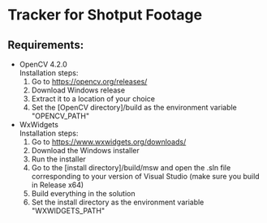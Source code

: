 # Tracker for Shotput Footage

## Requirements:
* OpenCV 4.2.0  
  Installation steps:
    1. Go to https://opencv.org/releases/
	2. Download Windows release
    3. Extract it to a location of your choice
	4. Set the [OpenCV directory]/build as the environment variable "OPENCV_PATH"
* WxWidgets  
  Installation steps:
    1. Go to https://www.wxwidgets.org/downloads/
	2. Download the Windows installer
	3. Run the installer
	4. Go to the [install directory]/build/msw and open the .sln file corresponding to your version of Visual Studio (make sure you build in Release x64)
	5. Build everything in the solution
	6. Set the install directory as the environment variable "WXWIDGETS_PATH"
